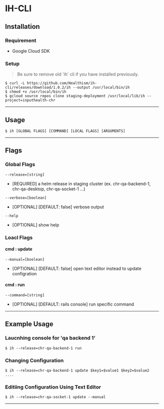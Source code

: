 # IH-CLI

## Installation

### Requirement

- Google Cloud SDK

### Setup
> Be sure to remove old 'ih' cli if you have installed previously. 

```
$ curl -L https://github.com/Healthism/ih-cli/releases/download/1.0.2/ih --output /usr/local/bin/ih
$ chmod +x /usr/local/bin/ih
$ gcloud source repos clone staging-deployment /usr/local/lib/ih --project=inputhealth-chr
```
---
## Usage

```
$ ih [GLOBAL FLAGS] [COMMAND] [LOCAL FLAGS] [ARGUMENTS]
```
---
## Flags
### Global Flags

```
--release=[string]
```
- [REQUIRED] a helm release in staging cluster (ex. chr-qa-backend-1, chr-qa-desktop, chr-qa-socket-1 ...)

```
--verbose=[boolean]
```
- [OPTIONAL] [DEFAULT: false] verbose output
```
--help
```
- [OPTIONAL] show help

### Loacl Flags
#### cmd : update
```
--manual=[boolean]
```
- [OPTIONAL] [DEFAULT: false] open text editor instead to update configration

#### cmd : run
```
--command=[string]
```
- [OPTIONAL] [DEFAULT: rails console] run specific command
---
## Example Usage

### Laucnhing console for 'qa backend 1'
```
$ ih --release=chr-qa-backend-1 run
```

### Changing Configuration
```
$ ih --release=chr-qa-backend-1 update $key1=$value1 $key2=$value2 ....
```

### Editiing Configuration Using Text Editor
```
$ ih --release=chr-qa-socket-1 update --manual
```
---
